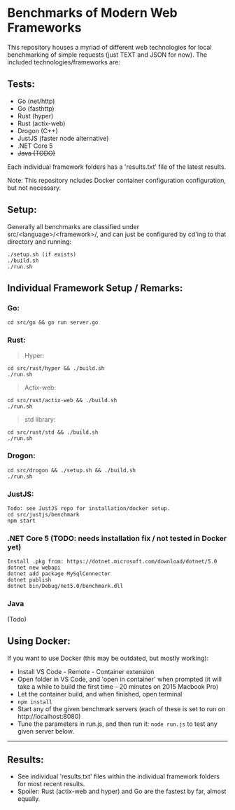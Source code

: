 # Benchmarks of Modern Web Frameworks

This repository houses a myriad of different web technologies for local benchmarking of simple requests (just TEXT and JSON for now). The included technologies/frameworks are:

## Tests:
- Go (net/http)
- Go (fasthttp)
- Rust (hyper)
- Rust (actix-web)
- Drogon (C++)
- JustJS (faster node alternative)
- .NET Core 5
- ~~Java (TODO)~~

Each individual framework folders has a 'results.txt' file of the latest results.

Note: This repository ncludes Docker container configuration configuration, but not necessary.

## Setup:

Generally all benchmarks are classified under src/\<language>/\<framework>/, and can just be configured by cd'ing to that directory and running:
```
./setup.sh (if exists)
./build.sh
./run.sh
```

## Individual Framework Setup / Remarks:

### Go:
```
cd src/go && go run server.go
```

### Rust:
> Hyper:
```
cd src/rust/hyper && ./build.sh
./run.sh
```
> Actix-web:
```
cd src/rust/actix-web && ./build.sh
./run.sh
```
> std library:
```
cd src/rust/std && ./build.sh
./run.sh
```

### Drogon:
```
cd src/drogon && ./setup.sh && ./build.sh
./run.sh
```

### JustJS:
```
Todo: see JustJS repo for installation/docker setup.
cd src/justjs/benchmark
npm start
```

### .NET Core 5  (TODO: needs installation fix / not tested in Docker yet)
```
Install .pkg from: https://dotnet.microsoft.com/download/dotnet/5.0
dotnet new webapi
dotnet add package MySqlConnector
dotnet publish
dotnet bin/Debug/net5.0/benchmark.dll
```

### Java
(Todo)


## Using Docker:
If you want to use Docker (this may be outdated, but mostly working):
- Install VS Code - Remote - Container extension
- Open folder in VS Code, and 'open in container' when prompted (it will take a while to build the first time - 20 minutes on 2015 Macbook Pro)
- Let the container build, and when finished, open terminal
- `npm install`
- Start any of the given benchmark servers (each of these is set to run on http://localhost:8080)
- Tune the parameters in run.js, and then run it: `node run.js` to test any given server below.

_______________


## Results:

* See individual 'results.txt' files within the individual framework folders for most recent results.
* Spoiler: Rust (actix-web and hyper) and Go are the fastest by far, almost equally.
